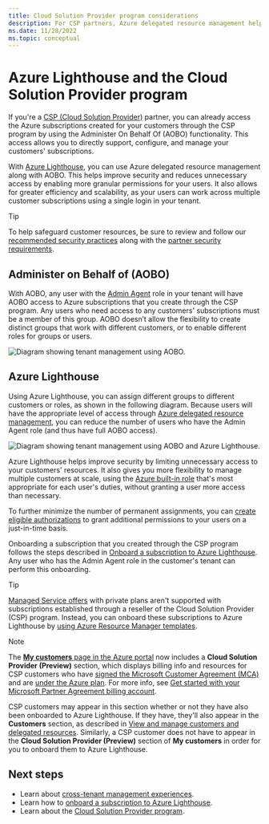 ```yaml
---
title: Cloud Solution Provider program considerations
description: For CSP partners, Azure delegated resource management helps improve security and control by enabling granular permissions.
ms.date: 11/28/2022
ms.topic: conceptual
---
```


# Azure Lighthouse and the Cloud Solution Provider program

If you're a [CSP (Cloud Solution Provider)](/partner-center/csp-overview) partner, you can already access the Azure subscriptions created for your customers through the CSP program by using the Administer On Behalf Of (AOBO) functionality. This access allows you to directly support, configure, and manage your customers' subscriptions.

With [Azure Lighthouse](../overview.md), you can use Azure delegated resource management along with AOBO. This helps improve security and reduces unnecessary access by enabling more granular permissions for your users. It also allows for greater efficiency and scalability, as your users can work across multiple customer subscriptions using a single login in your tenant.

> [!TIP]
> To help safeguard customer resources, be sure to review and follow our [recommended security practices](recommended-security-practices.md) along with the [partner security requirements](/partner-center/partner-security-requirements).

## Administer on Behalf of (AOBO)

With AOBO, any user with the [Admin Agent](/partner-center/permissions-overview#manage-commercial-transactions-in-partner-center-azure-ad-and-csp-roles) role in your tenant will have AOBO access to Azure subscriptions that you create through the CSP program. Any users who need access to any customers' subscriptions must be a member of this group. AOBO doesn’t allow the flexibility to create distinct groups that work with different customers, or to enable different roles for groups or users.

![Diagram showing tenant management using AOBO.](../media/csp-1.jpg)

## Azure Lighthouse

Using Azure Lighthouse, you can assign different groups to different customers or roles, as shown in the following diagram. Because users will have the appropriate level of access through [Azure delegated resource management](architecture.md), you can reduce the number of users who have the Admin Agent role (and thus have full AOBO access).

![Diagram showing tenant management using AOBO and Azure Lighthouse.](../media/csp-2.jpg)

Azure Lighthouse helps improve security by limiting unnecessary access to your customers' resources. It also gives you more flexibility to manage multiple customers at scale, using the [Azure built-in role](tenants-users-roles.md#role-support-for-azure-lighthouse) that's most appropriate for each user's duties, without granting a user more access than necessary.

To further minimize the number of permanent assignments, you can [create eligible authorizations](../how-to/create-eligible-authorizations.md) to grant additional permissions to your users on a just-in-time basis.

Onboarding a subscription that you created through the CSP program follows the steps described in [Onboard a subscription to Azure Lighthouse](../how-to/onboard-customer.md). Any user who has the Admin Agent role in the customer's tenant can perform this onboarding.

> [!TIP]
> [Managed Service offers](managed-services-offers.md) with private plans aren't supported with subscriptions established through a reseller of the Cloud Solution Provider (CSP) program. Instead, you can onboard these subscriptions to Azure Lighthouse by [using Azure Resource Manager templates](../how-to/onboard-customer.md).

> [!NOTE]
> The [**My customers** page in the Azure portal](../how-to/view-manage-customers.md) now includes a **Cloud Solution Provider (Preview)** section, which displays billing info and resources for CSP customers who have [signed the Microsoft Customer Agreement (MCA)](/partner-center/confirm-customer-agreement) and are [under the Azure plan](/partner-center/azure-plan-get-started). For more info, see [Get started with your Microsoft Partner Agreement billing account](../../cost-management-billing/understand/mpa-overview.md).
>
> CSP customers may appear in this section whether or not they have also been onboarded to Azure Lighthouse. If they have, they'll also appear in the **Customers** section, as described in [View and manage customers and delegated resources](../how-to/view-manage-customers.md). Similarly, a CSP customer does not have to appear in the **Cloud Solution Provider (Preview)** section of **My customers** in order for you to onboard them to Azure Lighthouse.

## Next steps

- Learn about [cross-tenant management experiences](cross-tenant-management-experience.md).
- Learn how to [onboard a subscription to Azure Lighthouse](../how-to/onboard-customer.md).
- Learn about the [Cloud Solution Provider program](/partner-center/csp-overview).
